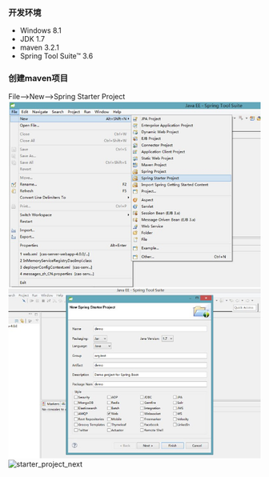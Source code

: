 ### 开发环境
- Windows 8.1
- JDK 1.7
- maven 3.2.1
- Spring Tool Suite™ 3.6

### 创建maven项目
File-->New-->Spring Starter Project
![new_spring_starter](images/new_spring_starter.jpg)
![starter_project](images/starter_project.jpg)
![starter_project_next](images/starter_project_next.jpg)
